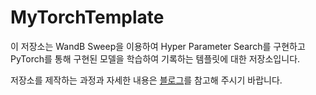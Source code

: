 # MyTorchTemplate

이 저장소는 WandB Sweep을 이용하여 Hyper Parameter Search를 구현하고  
PyTorch를 통해 구현된 모델을 학습하여 기록하는 템플릿에 대한 저장소입니다.
  
저장소를 제작하는 과정과 자세한 내용은 [블로그](https://davi06000.tistory.com/115)를 참고해 주시기 바랍니다.
  
